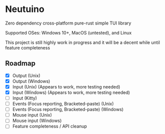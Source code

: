 # Neutuino
Zero dependency cross-platform pure-rust simple TUI library

Supported OSes: Windows 10+, MacOS (untested), and Linux

This project is still highly work in progress and it will be a decent while until feature completeness

## Roadmap
- [x] Output (Unix)
- [x] Output (Windows)
- [x] Input (Unix) (Appears to work, more testing needed)
- [x] Input (Windows) (Appears to work, more testing needed)
- [ ] Input (Kitty)
- [ ] Events (Focus reporting, Bracketed-paste) (Unix)
- [ ] Events (Focus reporting, Bracketed-paste) (Windows)
- [ ] Mouse input (Unix)
- [ ] Mouse input (Windows)
- [ ] Feature completeness / API cleanup
